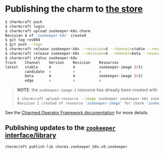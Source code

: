 # Publishing the charm to [the store](https://charmhub.io/zookeeper-k8s)

```bash
$ charmcraft pack
$ charmcraft login
$ charmcraft upload zookeeper-k8s.charm
Revision 4 of 'zookeeper-k8s' created
$ git tag rev004
$ git push --tags
$ charmcraft release zookeeper-k8s --revision=4 --channel=stable --resource=zookeeper-image:1
$ charmcraft release zookeeper-k8s --revision=4 --channel=beta --resource=zookeeper-image:1
$ charmcraft status zookeeper-k8s
Track    Channel    Version    Revision    Resources
latest   stable     4          4           zookeeper-image (r1)
         candidate  ↑          ↑           ↑
         beta       4          4           zookeeper-image (r1)
         edge       ↑          ↑           ↑
```

> **NOTE**: the `zookeeper-image:1` resource has already been created with
>
> ```bash
> $ charmcraft upload-resource --image zookeeper zookeeper-k8s zookeeper-image
> Revision 1 created of resource 'zookeeper-image' for charm 'zookeeper-k8s'
> ```

See the
[Charmed Operator Framework documentation](https://juju.is/docs/sdk/publishing)
for more details.

## Publishing updates to the [`zookeeper` interface/library](../lib/charms/zookeeper_k8s/v0/zookeeper.py)

```bash
charmcraft publish-lib charms.zookeeper_k8s.v0.zookeeper
```
